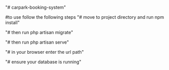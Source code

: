 "# carpark-booking-system" 


#to use follow the following steps
"# move to project directory and run npm install"

"# then run php artisan migrate"

"# then run php artisan serve"

"# in your browser enter the url path"

"# ensure your database is running"